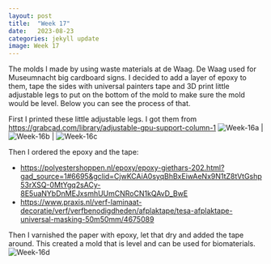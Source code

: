 ```yaml
---
layout: post
title:  "Week 17"
date:   2023-08-23 
categories: jekyll update
image: Week 17
---
```

The molds I made by using waste materials at de Waag. De Waag used for Museumnacht big cardboard signs. I decided to add a layer of epoxy to them, tape the sides with universal painters tape and 3D print little adjustable legs to put on the bottom of the mold to make sure the mold would be level. Below you can see the process of that. 

First I printed these little adjustable legs. I got them from https://grabcad.com/library/adjustable-gpu-support-column-1
<img src="./assets/img/Week-16a.png" alt="Week-16a"> | <img src="./assets/img/Week-16b.png" alt="Week-16b"> | <img src="./assets/img/Week-16c.jpg" alt="Week-16c">

Then I ordered the epoxy and the tape:
- https://polyestershoppen.nl/epoxy/epoxy-giethars-202.html?gad_source=1#6695&gclid=CjwKCAiA0syqBhBxEiwAeNx9N1tZ8tVtGshp53rXSQ-0MtYgq2sACy-8E5uaNYbDnMEJxsmhUUmCNRoCN1kQAvD_BwE
- https://www.praxis.nl/verf-laminaat-decoratie/verf/verfbenodigdheden/afplaktape/tesa-afplaktape-universal-masking-50m50mm/4675089

Then I varnished the paper with epoxy, let that dry and added the tape around. This created a mold that is level and can be used for biomaterials.
<img src="./assets/img/Week-16d.jpg" alt="Week-16d">


